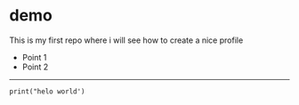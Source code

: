 # demo
This is my first repo  where i will see how to create a nice profile 

- Point 1
- Point 2 

___

```
print("helo world')

```
